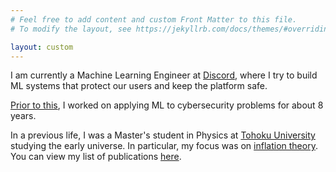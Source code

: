 ```yaml
---
# Feel free to add content and custom Front Matter to this file.
# To modify the layout, see https://jekyllrb.com/docs/themes/#overriding-theme-defaults

layout: custom
---
```

I am currently a Machine Learning Engineer at [Discord](https://discord.com), where I try to build ML systems that protect our users and keep the platform safe.

[Prior to this](https://www.linkedin.com/in/michaelczerny/#:~:text=Show%20all%20posts-,Experience,-Experience), I worked on applying ML to cybersecurity problems for about 8 years.

In a previous life, I was a Master's student in Physics at [Tohoku University](https://www.tohoku.ac.jp/en/) studying the early universe. In particular, my focus was on [inflation theory](https://en.wikipedia.org/wiki/Cosmic_inflation). You can view my list of publications [here](https://scholar.google.com/citations?user=O6f1MzgAAAAJ&hl=en).